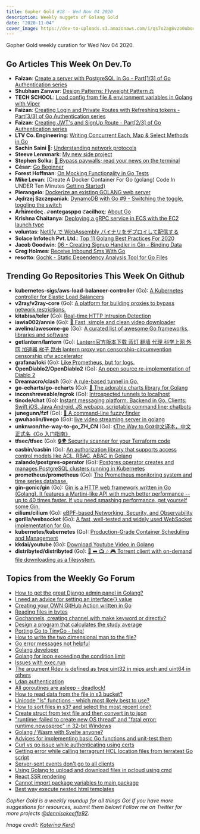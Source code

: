 ```yaml
---
title: Gopher Gold #18 - Wed Nov 04 2020
description: Weekly nuggets of Golang Gold
date: "2020-11-04"
cover_image: https://dev-to-uploads.s3.amazonaws.com/i/qs7o2ag8vzo0uborgc7v.png
---
```


Gopher Gold weekly curation for Wed Nov 04 2020.

## Go Articles This Week On Dev.To

- **Faizan**: [Create a server with PostgreSQL in Go - Part[1/3] of Go Authentication series](https://dev.to/mdfaizan7/create-a-server-with-postgresql-in-go-part-1-3-of-go-authentication-series-3127)
- **Shubham Zanwar**: [Design Patterns: Flyweight Pattern ⚖️](https://dev.to/shubhamzanwar/design-patterns-flyweight-pattern-27a1)
- **TECH SCHOOL**: [Load config from file & environment variables in Golang with Viper](https://dev.to/techschoolguru/load-config-from-file-environment-variables-in-golang-with-viper-2j2d)
- **Faizan**: [Creating Login and Private Routes with Refreshing tokens - Part[3/3] of Go Authentication series](https://dev.to/mdfaizan7/creating-login-and-private-routes-with-refreshing-tokens-part-3-3-of-go-authentication-series-2n0c)
- **Faizan**: [Creating JWT's and SignUp Route - Part[2/3] of Go Authentication series](https://dev.to/mdfaizan7/creating-jwt-s-and-signup-route-part-2-3-of-go-authentication-series-5339)
- **LTV Co. Engineering**: [Writing Concurrent Each, Map & Select Methods in Go](https://dev.to/ltvengineering/writing-concurrent-each-map-select-methods-in-go-4l97)
- **Sachin Saini 🦄**: [Understanding network protocols](https://dev.to/thetinygoat/understanding-network-protocols-68p)
- **Steeve Lennmark**: [My new side project](https://dev.to/snorkypie/my-new-side-project-3l5l)
- **Stephen Solka**: [📰 Bypass paywalls; read your news on the terminal](https://dev.to/trashhalo/bypass-paywalls-read-your-news-on-the-terminal-4a6g)
- **César**: [Go Beginner](https://dev.to/csothen/go-beginner-3j7b)
- **Forest Hoffman**: [On Mocking Functionality in Go Tests](https://dev.to/foresthoffman/on-mocking-functionality-in-go-tests-1he0)
- **Mike Levan**: [Create A Docker Container For Go (golang) Code In UNDER Ten Minutes [Getting Started)](https://dev.to/thenjdevopsguy/create-a-docker-container-for-go-golang-code-in-under-ten-minutes-getting-started-3jd9)
- **Pierangelo**: [Dockerize an existing GOLANG web server](https://dev.to/pierangelo1982/dockerize-an-existing-golang-web-server-3hf5)
- **Jędrzej Szczepaniak**: [DynamoDB with Go #9 - Switching the toggle, toggling the switch](https://dev.to/jbszczepaniak/dynamodb-with-go-9-switching-the-toggle-toggling-the-switch-p2e)
- **Arĥimedeς ℳontegasppα ℭacilhας**: [About Go](https://dev.to/cacilhas/about-go-51c1)
- **Krishna Chaitanya**: [Deploying a gRPC service in ECS with the EC2 launch type](https://dev.to/chaitan94/deploying-a-grpc-service-in-ecs-with-the-ec2-launch-type-2aa)
- **voluntas**: [Netlify で WebAssembly バイナリをデプロイして配信する](https://dev.to/voluntas/netlify-webassembly-1648)
- **Solace Infotech Pvt. Ltd.**: [Top 11 Golang Best Practices For 2020](https://dev.to/ltdsolace/top-11-golang-best-practices-for-2020-28a1)
- **Jacob Goodwin**: [06 - Creating Signup Handler in Gin - Binding Data](https://dev.to/jacobsngoodwin/creating-signup-handler-in-gin-binding-data-3kb5)
- **Greg Holmes**: [Receive Inbound Sms With Go](https://dev.to/vonagedev/receive-inbound-sms-with-go-106j)
- **resotto**: [Gochk - Static Dependency Analysis Tool for Go Files](https://dev.to/resotto/gochk-static-dependency-analysis-tool-for-go-files-4m20)

## Trending Go Repositories This Week On Github

- **kubernetes-sigs/aws-load-balancer-controller** (Go): [A Kubernetes controller for Elastic Load Balancers](https://github.com/kubernetes-sigs/aws-load-balancer-controller)
- **v2ray/v2ray-core** (Go): [A platform for building proxies to bypass network restrictions.](https://github.com/v2ray/v2ray-core)
- **kitabisa/teler** (Go): [Real-time HTTP Intrusion Detection](https://github.com/kitabisa/teler)
- **iawia002/annie** (Go): [👾 Fast, simple and clean video downloader](https://github.com/iawia002/annie)
- **avelino/awesome-go** (Go): [A curated list of awesome Go frameworks, libraries and software](https://github.com/avelino/awesome-go)
- **getlantern/lantern** (Go): [Lantern官方版本下载 蓝灯 翻墙 代理 科学上网 外网 加速器 梯子 路由 lantern proxy vpn censorship-circumvention censorship gfw accelerator](https://github.com/getlantern/lantern)
- **grafana/loki** (Go): [Like Prometheus, but for logs.](https://github.com/grafana/loki)
- **OpenDiablo2/OpenDiablo2** (Go): [An open source re-implementation of Diablo 2](https://github.com/OpenDiablo2/OpenDiablo2)
- **Dreamacro/clash** (Go): [A rule-based tunnel in Go.](https://github.com/Dreamacro/clash)
- **go-echarts/go-echarts** (Go): [🎨 The adorable charts library for Golang](https://github.com/go-echarts/go-echarts)
- **inconshreveable/ngrok** (Go): [Introspected tunnels to localhost](https://github.com/inconshreveable/ngrok)
- **tinode/chat** (Go): [Instant messaging platform. Backend in Go. Clients: Swift iOS, Java Android, JS webapp, scriptable command line; chatbots](https://github.com/tinode/chat)
- **junegunn/fzf** (Go): [🌸 A command-line fuzzy finder](https://github.com/junegunn/fzf)
- **gwuhaolin/livego** (Go): [live video streaming server in golang](https://github.com/gwuhaolin/livego)
- **unknwon/the-way-to-go_ZH_CN** (Go): [《The Way to Go》中文译本，中文正式名《Go 入门指南》](https://github.com/unknwon/the-way-to-go_ZH_CN)
- **tfsec/tfsec** (Go): [🔒🌍 Security scanner for your Terraform code](https://github.com/tfsec/tfsec)
- **casbin/casbin** (Go): [An authorization library that supports access control models like ACL, RBAC, ABAC in Golang](https://github.com/casbin/casbin)
- **zalando/postgres-operator** (Go): [Postgres operator creates and manages PostgreSQL clusters running in Kubernetes](https://github.com/zalando/postgres-operator)
- **prometheus/prometheus** (Go): [The Prometheus monitoring system and time series database.](https://github.com/prometheus/prometheus)
- **gin-gonic/gin** (Go): [Gin is a HTTP web framework written in Go (Golang). It features a Martini-like API with much better performance -- up to 40 times faster. If you need smashing performance, get yourself some Gin.](https://github.com/gin-gonic/gin)
- **cilium/cilium** (Go): [eBPF-based Networking, Security, and Observability](https://github.com/cilium/cilium)
- **gorilla/websocket** (Go): [A fast, well-tested and widely used WebSocket implementation for Go.](https://github.com/gorilla/websocket)
- **kubernetes/kubernetes** (Go): [Production-Grade Container Scheduling and Management](https://github.com/kubernetes/kubernetes)
- **kkdai/youtube** (Go): [Download Youtube Video in Golang](https://github.com/kkdai/youtube)
- **distribyted/distribyted** (Go): [📂 ➡️ 📺 🎶 🎮 Torrent client with on-demand file downloading as a filesystem.](https://github.com/distribyted/distribyted)

## Topics from the Weekly Go Forum

- [How to get the great Django admin panel in Golang?](https://forum.golangbridge.org/t/how-to-get-the-great-django-admin-panel-in-golang/21145)
- [I need an advice for setting an interface{} value](https://forum.golangbridge.org/t/i-need-an-advice-for-setting-an-interface-value/21124)
- [Creating your OWN GitHub Action written in Go](https://forum.golangbridge.org/t/creating-your-own-github-action-written-in-go/21176)
- [Reading files in bytes](https://forum.golangbridge.org/t/reading-files-in-bytes/21146)
- [Gochannels, creating channel with make keyword or directly?](https://forum.golangbridge.org/t/gochannels-creating-channel-with-make-keyword-or-directly/21128)
- [Design a program that calculates the study average](https://forum.golangbridge.org/t/design-a-program-that-calculates-the-study-average/21131)
- [Porting Go to TinyGo - help!](https://forum.golangbridge.org/t/porting-go-to-tinygo-help/21154)
- [How to write the two dimensional map to the file?](https://forum.golangbridge.org/t/how-to-write-the-two-dimensional-map-to-the-file/21115)
- [Go error messages not helpful](https://forum.golangbridge.org/t/go-error-messages-not-helpful/21173)
- [Golang developer](https://forum.golangbridge.org/t/golang-developer/21119)
- [Golang for loop exceeding the condition limit](https://forum.golangbridge.org/t/golang-for-loop-exceeding-the-condition-limit/21130)
- [Issues with exec.run](https://forum.golangbridge.org/t/issues-with-exec-run/21113)
- [The argument Rdev is defined as type uint32 in mips arch and uint64 in others](https://forum.golangbridge.org/t/the-argument-rdev-is-defined-as-type-uint32-in-mips-arch-and-uint64-in-others/21179)
- [Ldap authentication](https://forum.golangbridge.org/t/ldap-authentication/21152)
- [All goroutines are asleep - deadlock!](https://forum.golangbridge.org/t/all-goroutines-are-asleep-deadlock/21162)
- [How to read data from the file in s3 bucket?](https://forum.golangbridge.org/t/how-to-read-data-from-the-file-in-s3-bucket/21129)
- [Unicode "Is" functions - which most likely best to use?](https://forum.golangbridge.org/t/unicode-is-functions-which-most-likely-best-to-use/21108)
- [How to sort files in s3? and select the most recent one?](https://forum.golangbridge.org/t/how-to-sort-files-in-s3-and-select-the-most-recent-one/21133)
- [Create struct from text file and then convert in to json](https://forum.golangbridge.org/t/create-struct-from-text-file-and-then-convert-in-to-json/21167)
- ["runtime: failed to create new OS thread" and "fatal error: runtime.newosproc" in 32-bit Windows](https://forum.golangbridge.org/t/runtime-failed-to-create-new-os-thread-and-fatal-error-runtime-newosproc-in-32-bit-windows/21137)
- [Golang / Wasm with Svelte anyone?](https://forum.golangbridge.org/t/golang-wasm-with-svelte-anyone/21147)
- [Advices for implementing basic Go functions and unit-test them](https://forum.golangbridge.org/t/advices-for-implementing-basic-go-functions-and-unit-test-them/21174)
- [Curl vs go issue while authenticating using certs](https://forum.golangbridge.org/t/curl-vs-go-issue-while-authenticating-using-certs/21186)
- [Getting error while calling terragrunt HCL location files from terratest Go script](https://forum.golangbridge.org/t/getting-error-while-calling-terragrunt-hcl-location-files-from-terratest-go-script/21144)
- [Server-sent events don't go to all clients](https://forum.golangbridge.org/t/server-sent-events-dont-go-to-all-clients/21160)
- [Using Golang to upload and download files in pcloud using cmd](https://forum.golangbridge.org/t/using-golang-to-upload-and-download-files-in-pcloud-using-cmd/21148)
- [React SSR rendering](https://forum.golangbridge.org/t/react-ssr-rendering/21171)
- [Cannot import package variables to main package](https://forum.golangbridge.org/t/cannot-import-package-variables-to-main-package/21193)
- [Best way execute nested html templates](https://forum.golangbridge.org/t/best-way-execute-nested-html-templates/21191)

_Gopher Gold is a weekly roundup for all things Go! If you have more suggestions for resources, submit them below! Follow me on Twitter for more projects [@dennisokeeffe92](https://twitter.com/dennisokeeffe92)._

_Image credit: [Katerina Kerdi](https://unsplash.com/@katekerdi)_